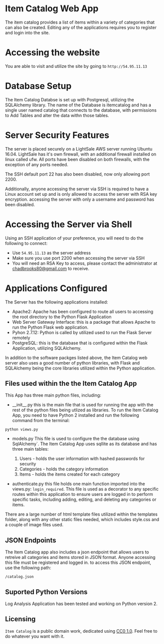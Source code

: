 # Item Catalog Web App

The item catalog provides a list of items within a variety of categories that can also be created. Editing any of the applications requires you to register and login into the site. 

# Accessing the website

You are able to visit and utilize the site by going to ```http://54.95.11.13```

# Database Setup

The Item Catalog Databse is set up with Postgresql, utilizing the SQLAlchemy library.  The name of the Database is itemcatalog and has a single user named catalog that connects to the database, with permissions to Add Tables and alter the data withn those tables. 

# Server Security Features

The server is placed securely on a LightSale AWS server running Ubuntu 16.04. LightSale has it's own firewall, with an additional firewall installed on linux called ufw. All ports have been disabled on both firewalls, with the exception of any ports needed.  

The SSH default port 22 has also been disabled, now only allowing port 2200. 

Additionally, anyone accessing the server via SSH is required to have a Linux account set up and is only allowed to access the server with RSA key encryption. accessing the server with only a username and password has been disabled.

# Accessing the Server via Shell

Using an SSH application of your preference, you will need to do the following to connect: 

* Use ```54.95.11.13``` as the server address
* Make sure you use port 2200 when accessing the server via SSH
* You will need an RSA Key to access, please contact the administrator at chadbrooks80@gmail.com to receive. 


# Applications Configured

The Server has the following applications installed:

* Apache2: Apache has been configured to route all users to accessing the root directory to the Python Flask Application
* Web Server Gateway Interface: this is a package that allows Apache to run the Python Flask web application.
* Pyhon 2.7.12: Python is called by utilized used to run the Flask Server remotely
* PostgreSQL: this is the database that is configured within the Flask Application, utilizing SQLAlchemy.

In addition to the software packges listed above, the Item Catalog web server also uses a good number of python libraries, with Flask and SQLAlchemy being the core libraries utilized within the Python application. 

## Files used within the the Item Catalog App

This App has three main python files, including: 
* \_\_init\_\_.py
this is the main file that is used for running the app with the rest of the python files being utlized as libraries. To run the Item Catalog App, you need to have Python 2 installed and run the following command from the terminal: 

`python views.py`

* models.py
This file is used to configure the the database using SqlAlchemy`. The Item Catalog App uses sqllite as its database and has three main tables:

    1. Users - holds the user information with hashed passwords for security
    2. Categories - holds the category information
    3. Items - holds the items created for each category

* authenticate.py
this file holds one main function imported into the views.py: `login_required`.  This file is used as a decorator to any specific routes within this application to ensure users are logged in to perform specific tasks, including adding, editing, and deleting any categories or items. 

There are a large number of html template files utilized within the templates folder, along with any other static files needed, which includes style.css and a couple of image files used. 

## JSON Endpoints

The Item Catalog app also includes a json endpoint that allows users to retreive all categories and items stored in JSON format.  Anyone accessing this file must be registered and logged in. to access this JSON endpoint, use the following path: 

`/catalog.json`

## Suported Python Versions

Log Analysis Application has been tested and working on Python version 2.

## Licensing
`Item Catalog` is a public domain work, dedicated using [CC0 1.0](https://creativecommons.org/publicdomain/zero/1.0/). Feel free to do whatever you want with it.